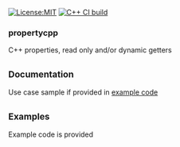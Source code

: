 [![License:MIT](https://img.shields.io/badge/License-MIT-blue?style=plastic)](LICENSE)
[![C++ CI build](../actions/workflows/build.yml/badge.svg)](../../actions/workflows/build.yml)

### propertycpp
C++ properties, read only and/or dynamic getters

## <sub>Documentation</sub>
Use case sample if provided in [example code](main.cpp)

## <sub>Examples</sub>
Example code is provided
